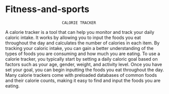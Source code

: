 # Fitness-and-sports
                             CALORIE TRACKER
A calorie tracker is a tool that can help you monitor and track your daily caloric intake. It works by allowing you to input the foods you eat throughout the day and calculates the number of calories in each item. By tracking your caloric intake, you can gain a better understanding of the types of foods you are consuming and how much you are eating.
To use a calorie tracker, you typically start by setting a daily caloric goal based on factors such as your age, gender, weight, and activity level. Once you have set your goal, you can begin inputting the foods you eat throughout the day. Many calorie trackers come with preloaded databases of common foods and their calorie counts, making it easy to find and input the foods you are eating.
